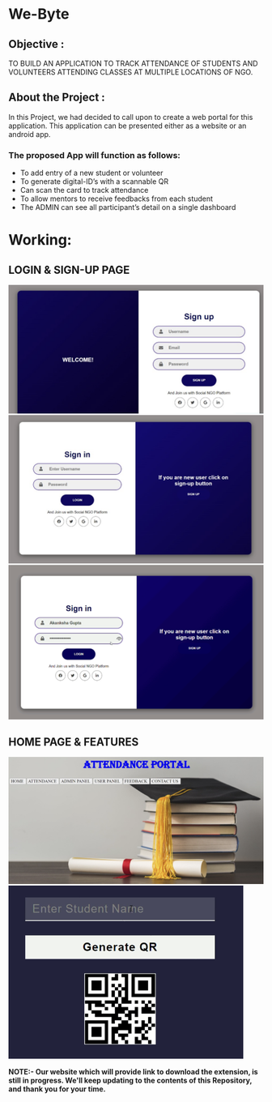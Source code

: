 # We-Byte

<h2>Objective :</h2>
<p>TO BUILD AN APPLICATION TO TRACK ATTENDANCE OF STUDENTS AND VOLUNTEERS ATTENDING CLASSES AT MULTIPLE LOCATIONS OF NGO.</p>

<h2>About the Project :</h2>
<p>In this Project, we had decided to call upon to create a web portal for this application. This application can be presented either as a website or an android app.<br>
<h3>The proposed App will function as follows:</h3>
<ul>
  <li>To add entry of a new student or volunteer</li>
  <li>To generate digital-ID’s with a scannable QR</li>
  <li>Can scan the card to track attendance</li>
  <li>To allow mentors to receive feedbacks from each student</li>
  <li>The ADMIN can see all participant’s detail on a single dashboard</li>
 </ul>
</p>

# Working:

<h2>LOGIN & SIGN-UP PAGE</h2>

<img src="Example/page3.png">

<img src="Example/page4.png">

<img src="Example/page5.png">

<h2>HOME PAGE & FEATURES</h2>

<img src="Example/page1.png">

<img src="Example/page2.png">

 <p><b>NOTE:- Our website which will provide link to download the extension, is still in progress. We'll keep updating to the contents of this Repository, and thank you for your time.</b></p>
